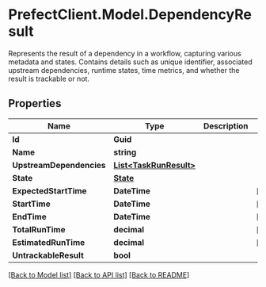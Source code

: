 # PrefectClient.Model.DependencyResult
Represents the result of a dependency in a workflow, capturing various metadata and states.  Contains details such as unique identifier, associated upstream dependencies, runtime states, time metrics, and whether the result is trackable or not.

## Properties

Name | Type | Description | Notes
------------ | ------------- | ------------- | -------------
**Id** | **Guid** |  | 
**Name** | **string** |  | 
**UpstreamDependencies** | [**List&lt;TaskRunResult&gt;**](TaskRunResult.md) |  | 
**State** | [**State**](State.md) |  | 
**ExpectedStartTime** | **DateTime** |  | [optional] 
**StartTime** | **DateTime** |  | [optional] 
**EndTime** | **DateTime** |  | [optional] 
**TotalRunTime** | **decimal** |  | [optional] 
**EstimatedRunTime** | **decimal** |  | [optional] 
**UntrackableResult** | **bool** |  | 

[[Back to Model list]](../README.md#documentation-for-models) [[Back to API list]](../README.md#documentation-for-api-endpoints) [[Back to README]](../README.md)


